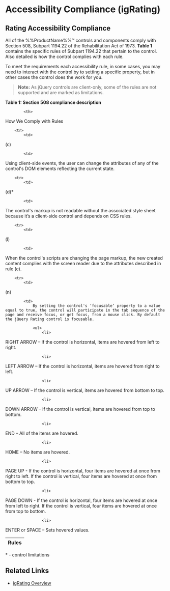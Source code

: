 ﻿<!--
|metadata|
{
    "fileName": "igrating-accessibility-compliance",
    "controlName": "igRating",
    "tags": ["Section 508"]
}
|metadata|
-->

# Accessibility Compliance (igRating)



## Rating Accessibility Compliance
All of the %%ProductName%%™ controls and components comply with Section 508, Subpart 1194.22 of the Rehabilitation Act of 1973. **Table 1** contains the specific rules of Subpart 1194.22 that pertain to the control. Also detailed is how the control complies with each rule.

To meet the requirements each accessibility rule, in some cases, you may need to interact with the control by to setting a specific property, but in other cases the control does the work for you.

>**Note:** As jQuery controls are client-only, some of the rules are not supported and are marked as limitations.

**Table 1: Section 508 compliance description**

<table class="table table-striped">
	<thead>
		<tr>
            <th>
Rules
			</th>

            <th>
How We Comply with Rules
			</th>
        </tr>
	</thead>
	<tbody>
        

        <tr>
            <td>
(c)
			</td>

            <td>
Using client-side events, the user can change the attributes of any of the control's DOM elements reflecting the current state.
			</td>
        </tr>

        <tr>
            <td>
(d)*
			</td>

            <td>
The control's markup is not readable without the associated style sheet because it’s a client-side control and depends on CSS rules.
			</td>
        </tr>

        <tr>
            <td>
(l)
			</td>

            <td>
When the control's scripts are changing the page markup, the new created content complies with the screen reader due to the attributes described in rule (c).
			</td>
        </tr>

        <tr>
            <td>
(n)
			</td>

            <td>
                By setting the control's ‘focusable’ property to a value equal to true, the control will participate in the tab sequence of the page and receive focus, or get focus, from a mouse click. By default the jQuery Rating control is focusable.

                <ul>
                    <li>
RIGHT ARROW – If the control is horizontal, items are hovered from left to right.
					</li>

                    <li>
LEFT ARROW – If the control is horizontal, items are hovered from right to left.
					</li>

                    <li>
UP ARROW – If the control is vertical, items are hovered from bottom to top.
					</li>

                    <li>
DOWN ARROW – If the control is vertical, items are hovered from top to bottom.
					</li>

                    <li>
END – All of the items are hovered.
					</li>

                    <li>
HOME – No items are hovered.
					</li>

                    <li>
PAGE UP - If the control is horizontal, four items are hovered at once&nbsp;from right to left. If the control is vertical, four&nbsp;items are hovered at once&nbsp;from bottom to top.
					</li>

                    <li>
PAGE DOWN - If the control is horizontal, four items are hovered at once from left to right. If the control is vertical, four items are hovered at once from top to bottom.
					</li>

                    <li>
ENTER or SPACE – Sets hovered values.
					</li>
                </ul>
            </td>
        </tr>
    </tbody>
</table>

\* - control limitations

## Related Links
- [igRating Overview](igRating-Overview.html)

 

 


